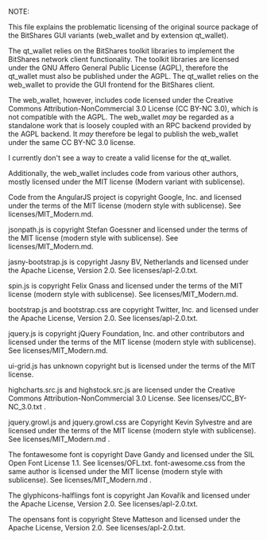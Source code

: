 NOTE:

This file explains the problematic licensing of the original source package
of the BitShares GUI variants (web_wallet and by extension qt_wallet).

The qt_wallet relies on the BitShares toolkit libraries to implement the
BitShares network client functionality. The toolkit libraries are licensed
under the GNU Affero General Public License (AGPL), therefore the qt_wallet
must also be published under the AGPL. The qt_wallet relies on the web_wallet
to provide the GUI frontend for the BitShares client.

The web_wallet, however, includes code licensed under the
Creative Commons Attribution-NonCommercial 3.0 License (CC BY-NC 3.0), which
is not compatible with the AGPL. The web_wallet *may* be regarded as a
standalone work that is loosely coupled with an RPC backend provided by the
AGPL backend. It *may* therefore be legal to publish the web_wallet under the
same CC BY-NC 3.0 license.

I currently don't see a way to create a valid license for the qt_wallet.


Additionally, the web_wallet includes code from various other authors, mostly
licensed under the MIT license (Modern variant with sublicense).

Code from the AngularJS project is copyright Google, Inc. and licensed under
the terms of the MIT license (modern style with sublicense).
See licenses/MIT_Modern.md.

jsonpath.js is copyright Stefan Goessner and licensed under the terms of the
MIT license (modern style with sublicense).  See licenses/MIT_Modern.md.

jasny-bootstrap.js is copyright Jasny BV, Netherlands and licensed under the
Apache License, Version 2.0. See licenses/apl-2.0.txt.

spin.js is copyright Felix Gnass and licensed under the terms of the MIT
license (modern style with sublicense).  See licenses/MIT_Modern.md.

bootstrap.js and bootstrap.css are copyright Twitter, Inc. and licensed under
the Apache License, Version 2.0. See licenses/apl-2.0.txt.

jquery.js is copyright jQuery Foundation, Inc. and other contributors and
licensed under the terms of the MIT license (modern style with sublicense).
See licenses/MIT_Modern.md.

ui-grid.js has unknown copyright but is licensed under the terms of the
MIT license.

highcharts.src.js and highstock.src.js are licensed under the
Creative Commons Attribution-NonCommercial 3.0 License.
See licenses/CC_BY-NC_3.0.txt .

jquery.growl.js and jquery.growl.css are Copyright Kevin Sylvestre and are
licensed  under the terms of the MIT license (modern style with sublicense).
See licenses/MIT_Modern.md .

The fontawesome font is copyright Dave Gandy and licensed under the SIL
Open Font License 1.1. See licenses/OFL.txt. font-awesome.css from the
same author is licensed under the MIT license (modern style with sublicense).
See licenses/MIT_Modern.md .

The glyphicons-halflings font is copyright Jan Kovařík and licensed under
the Apache License, Version 2.0. See licenses/apl-2.0.txt.

The opensans font is copyright Steve Matteson and licensed under
the Apache License, Version 2.0. See licenses/apl-2.0.txt.
